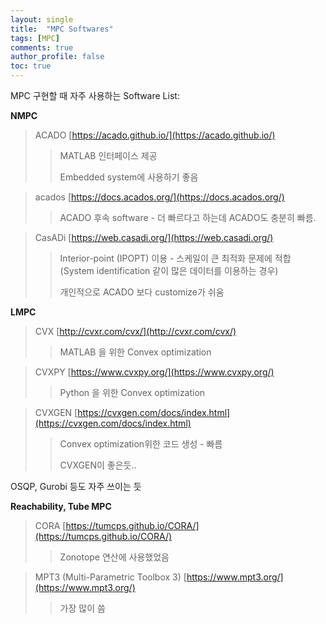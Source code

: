 ```yaml
---
layout: single
title:  "MPC Softwares"
tags: [MPC]
comments: true
author_profile: false
toc: true
---
```



MPC 구현할 때 자주 사용하는 Software List:

**NMPC**

> ACADO [https://acado.github.io/](https://acado.github.io/)
>> MATLAB 인터페이스 제공
>> 
>> Embedded system에 사용하기 좋음 

> acados [https://docs.acados.org/](https://docs.acados.org/)
>> ACADO 후속 software - 더 빠르다고 하는데 ACADO도 충분히 빠름.

> CasADi [https://web.casadi.org/](https://web.casadi.org/)
>> Interior-point (IPOPT) 이용 - 스케일이 큰 최적화 문제에 적합
>> (System identification 같이 많은 데이터를 이용하는 경우)
>>
>> 개인적으로 ACADO 보다 customize가 쉬움

**LMPC**

> CVX [http://cvxr.com/cvx/](http://cvxr.com/cvx/)
>> MATLAB 을 위한 Convex optimization

> CVXPY [https://www.cvxpy.org/](https://www.cvxpy.org/)
>> Python 을 위한 Convex optimization

> CVXGEN [https://cvxgen.com/docs/index.html](https://cvxgen.com/docs/index.html)
>> Convex optimization위한 코드 생성 - 빠름
>>
>> CVXGEN이 좋은듯..


OSQP, Gurobi 등도 자주 쓰이는 듯


**Reachability, Tube MPC**


> CORA [https://tumcps.github.io/CORA/](https://tumcps.github.io/CORA/)
>> Zonotope 연산에 사용했었음

> MPT3 (Multi-Parametric Toolbox 3) [https://www.mpt3.org/](https://www.mpt3.org/)
>> 가장 많이 씀

